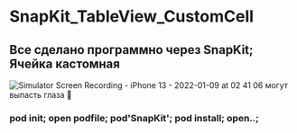 # SnapKit_TableView_CustomCell
## Все сделано программно через SnapKit; Ячейка кастомная
![Simulator Screen Recording - iPhone 13 - 2022-01-09 at 02 41 06](https://user-images.githubusercontent.com/45273279/148663679-8482a801-304d-4435-91fd-ee961a0e9ebb.gif)
могут выпасть глаза 👀
### pod init; open podfile; pod'SnapKit'; pod install; open..;

